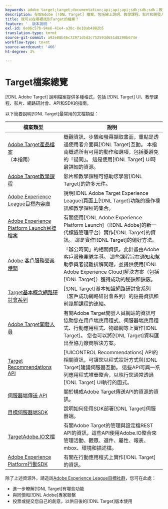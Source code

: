 ```yaml
---
keywords: adobe target;target;documentation;api;api;api;sdk;sdk;sdk；教學課程；doc;documentation
description: 存取Adobe [!DNL Target] 檔案，包括線上說明、教學課程、影片和開發人員檔案（SDK、API和JavaScript程式庫）。
title: 我可以在哪裡找到Target的檔案？
feature: '  版本說明 '
exl-id: 8e06c57b-94e6-41e4-a30c-8e10ab4882b5
translation-type: tm+mt
source-git-commit: a92e88b46c72971d5d3c752593d651d8290b674e
workflow-type: tm+mt
source-wordcount: '466'
ht-degree: 3%

---
```


# Target檔案總覽

[!DNL Adobe Target] 說明檔案提供多種格式，包括 [!DNL Target] UI、教學課程、影片、網路研討會、API和SDK的指南。

以下簡要說明[!DNL Target]最常用的文檔類型：

| 檔案類型 | 說明 |
| --- | --- |
| [Adobe Target產品檔案](/help/target-home.md)<br>（本指南） | 概觀資訊、步驟和螢幕擷取畫面，重點是透過使用者介面與[!DNL Target]互動。 本指南概述所有可用的動作和選項，包括要避免的「疑問」。 這是使用[!DNL Target] UI時最詳細的資源。 |
| [Adobe Target教學課程](https://experienceleague.adobe.com/docs/target-learn/tutorials/overview.html) | 影片和教學課程可協助您學習[!DNL Target]的許多元件。 |
| [Adobe Experience League目標內容庫](https://guided.adobe.com/#recommended/solutions/target) | 說明[!DNL Adobe Target Experience League]頁面上[!DNL Target]功能的操作視訊和教學課程的集合。 |
| [Adobe Experience Platform Launch目標檔案](/help/c-implementing-target/c-implementing-target-for-client-side-web/how-to-deployatjs/cmp-implementing-target-using-adobe-launch.md) | 有關使用[!DNL Adobe Experience Platform Launch]（[!DNL Adobe]的新一代標籤管理平台）實作[!DNL Target]的資訊。 這是實作[!DNL Target]的偏好方法。 |
| [Adobe 客戶服務營業時間](/help/cmp-resources-and-contact-information.md#concept_58EA30379D3B48C4848BA2A8C464A5B7) | 「辦公時間」的相關資訊，此計畫由Adobe客戶服務團隊主導。 這些課程旨在通知和幫助參與者疑難排解問題，並提供使用[!DNL Adobe Experience Cloud]解決方案（包括[!DNL Target]）獲得成功的秘訣和訣竅。 |
| [Target基本概念網路研討會系列](https://landing.adobe.com/acs/2018/na/adobe-target/registration.html) | [!DNL Target]基本知識網路研討會系列（客戶成功網路研討會系列）的註冊資訊和前幾期課程的連結。 |
| [Adobe Target開發人員](http://developers.adobetarget.com/) | 有關Adobe Target開發人員網站的資訊可協助您在用戶端應用程式、伺服器端應用程式、行動應用程式、物聯網等上實作[!DNL Target]。 您也可以將[!DNL Target]資料匯出至協力廠商解決方案。 |
| [Target Recommendations API](https://developers.adobetarget.com/api/recommendations/) | [!UICONTROL Recommendations] API的相關資訊，可讓您以程式設計方式與[!DNL Target]建議伺服器互動。 這些API可與一系列應用程式堆疊整合，以執行您通常透過[!DNL Target] UI執行的函式。 |
| [伺服器端傳送 API](https://developers.adobetarget.com/api/delivery-api/) | 關於構成Adobe Target傳送API的資源的資訊。 |
| [目標伺服器端SDK](https://adobetarget-sdks.gitbook.io/docs/) | 說明如何使用SDK部署[!DNL Target]伺服器端。 |
| [TargetAdobe.IO文檔](http://developers.adobetarget.com/api/#introduction) | 有關Adobe Target的管理與設定檔REST API的資訊，這些API使用Adobe.IO整合來管理活動、觀眾、選件、屬性、報表、mbox、環境和描述檔。 |
| [Adobe Experience Platform行動SDK](https://aep-sdks.gitbook.io/docs/using-mobile-extensions/adobe-target) | 有關在行動應用程式上實作[!DNL Target]的資訊。 |

除了上述資源外，請造訪[Adobe Experience League目標社群](https://experienceleaguecommunities.adobe.com/t5/adobe-target/ct-p/adobe-target-community)，您可在此處：

* 進一步瞭解[!DNL Target]有哪些功能
* 與同儕和[!DNL Adobe]專家聯繫
* 投票或提交您自己的創意，以供日後的[!DNL Target]版本使用
